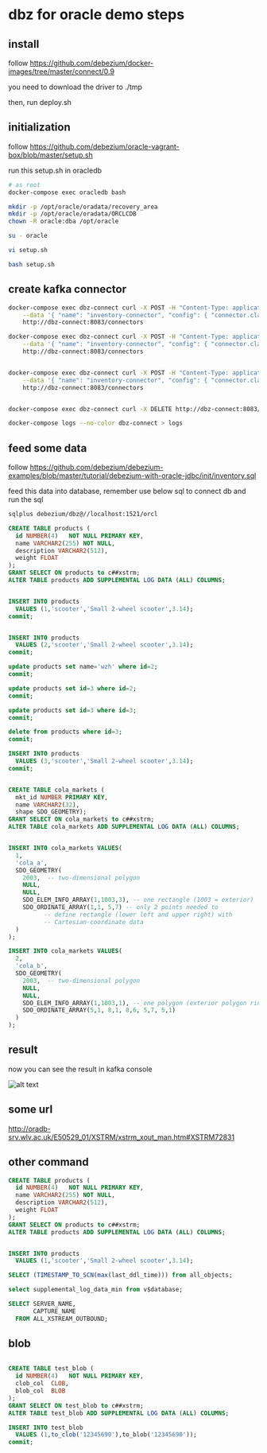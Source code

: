 # dbz for oracle demo steps

## install

follow <https://github.com/debezium/docker-images/tree/master/connect/0.9>

you need to download the driver to ./tmp

then, run deploy.sh

## initialization

follow <https://github.com/debezium/oracle-vagrant-box/blob/master/setup.sh>

run this setup.sh in oracledb

```bash
# as root
docker-compose exec oracledb bash

mkdir -p /opt/oracle/oradata/recovery_area
mkdir -p /opt/oracle/oradata/ORCLCDB
chown -R oracle:dba /opt/oracle

su - oracle

vi setup.sh

bash setup.sh
```

## create kafka connector

```bash
docker-compose exec dbz-connect curl -X POST -H "Content-Type: application/json" \
    --data '{ "name": "inventory-connector", "config": { "connector.class": "io.debezium.connector.oracle.OracleConnector", "tasks.max": "1", "database.server.name": "oracledb", "database.hostname": "oracledb", "database.port": "1521", "database.user": "c##xstrm", "database.password": "xs", "database.dbname": "orcl", "database.out.server.name": "dbzxout", "database.history.kafka.bootstrap.servers": "kafka1:9092",  "database.history.kafka.topic": "schema-changes.inventory" , "table.whitelist":"orcl.debezium.products,orcl.debezium.cola_markets", "database.tablename.case.insensitive": "true", "database.position.version": "v1" } }' \
    http://dbz-connect:8083/connectors

docker-compose exec dbz-connect curl -X POST -H "Content-Type: application/json" \
    --data '{ "name": "inventory-connector", "config": { "connector.class": "io.debezium.connector.oracle.OracleConnector", "tasks.max": "1", "database.server.name": "oracledb", "database.hostname": "oracledb", "database.port": "1521", "database.user": "c##xstrmadmin", "database.password": "xsa", "database.dbname": "orcl", "database.out.server.name": "dbzxout", "database.history.kafka.bootstrap.servers": "kafka1:9092",  "database.history.kafka.topic": "schema-changes.inventory" , "table.whitelist":"orcl.debezium.products" } }' \
    http://dbz-connect:8083/connectors


docker-compose exec dbz-connect curl -X POST -H "Content-Type: application/json" \
    --data '{ "name": "inventory-connector", "config": { "connector.class": "io.debezium.connector.oracle.OracleConnector", "tasks.max": "1", "database.server.name": "oracledb", "database.hostname": "oracledb", "database.port": "1521", "database.user": "c##xstrm", "database.password": "xs", "database.dbname": "orcl", "database.out.server.name": "dbzxout", "database.history.kafka.bootstrap.servers": "kafka1:9092", "snapshot.mode": "initial_schema_only", "database.history.kafka.topic": "schema-changes.inventory" , "table.whitelist":"orcl.debezium.products" } }' \
    http://dbz-connect:8083/connectors


docker-compose exec dbz-connect curl -X DELETE http://dbz-connect:8083/connectors/inventory-connector

docker-compose logs --no-color dbz-connect > logs
```

## feed some data

follow <https://github.com/debezium/debezium-examples/blob/master/tutorial/debezium-with-oracle-jdbc/init/inventory.sql>

feed this data into database, remember use below sql to connect db and run the sql

```bash
sqlplus debezium/dbz@//localhost:1521/orcl
```

```sql
CREATE TABLE products (
  id NUMBER(4)   NOT NULL PRIMARY KEY,
  name VARCHAR2(255) NOT NULL,
  description VARCHAR2(512),
  weight FLOAT
);
GRANT SELECT ON products to c##xstrm;
ALTER TABLE products ADD SUPPLEMENTAL LOG DATA (ALL) COLUMNS;


INSERT INTO products
  VALUES (1,'scooter','Small 2-wheel scooter',3.14);
commit;


INSERT INTO products
  VALUES (2,'scooter','Small 2-wheel scooter',3.14);
commit;

update products set name='wzh' where id=2;
commit;

update products set id=3 where id=2;
commit;

update products set id=3 where id=3;
commit;

delete from products where id=3;
commit;

INSERT INTO products
  VALUES (3,'scooter','Small 2-wheel scooter',3.14);
commit;


CREATE TABLE cola_markets (
  mkt_id NUMBER PRIMARY KEY,
  name VARCHAR2(32),
  shape SDO_GEOMETRY);
GRANT SELECT ON cola_markets to c##xstrm;
ALTER TABLE cola_markets ADD SUPPLEMENTAL LOG DATA (ALL) COLUMNS;


INSERT INTO cola_markets VALUES(
  1,
  'cola_a',
  SDO_GEOMETRY(
    2003,  -- two-dimensional polygon
    NULL,
    NULL,
    SDO_ELEM_INFO_ARRAY(1,1003,3), -- one rectangle (1003 = exterior)
    SDO_ORDINATE_ARRAY(1,1, 5,7) -- only 2 points needed to
          -- define rectangle (lower left and upper right) with
          -- Cartesian-coordinate data
  )
);

INSERT INTO cola_markets VALUES(
  2,
  'cola_b',
  SDO_GEOMETRY(
    2003,  -- two-dimensional polygon
    NULL,
    NULL,
    SDO_ELEM_INFO_ARRAY(1,1003,1), -- one polygon (exterior polygon ring)
    SDO_ORDINATE_ARRAY(5,1, 8,1, 8,6, 5,7, 5,1)
  )
);


```

## result

now you can see the result in kafka console

![alt text](https://github.com/wangzheng422/docker_env/raw/master/a6test/docs/oracle-dbz.png)

## some url

<http://oradb-srv.wlv.ac.uk/E50529_01/XSTRM/xstrm_xout_man.htm#XSTRM72831>

## other command

```sql
CREATE TABLE products (
  id NUMBER(4)   NOT NULL PRIMARY KEY,
  name VARCHAR2(255) NOT NULL,
  description VARCHAR2(512),
  weight FLOAT
);
GRANT SELECT ON products to c##xstrm;
ALTER TABLE products ADD SUPPLEMENTAL LOG DATA (ALL) COLUMNS;


INSERT INTO products
  VALUES (1,'scooter','Small 2-wheel scooter',3.14);

SELECT (TIMESTAMP_TO_SCN(max(last_ddl_time))) from all_objects;

select supplemental_log_data_min from v$database;

SELECT SERVER_NAME,
       CAPTURE_NAME
  FROM ALL_XSTREAM_OUTBOUND;
```

## blob

```sql

CREATE TABLE test_blob (
  id NUMBER(4)   NOT NULL PRIMARY KEY,
  clob_col  CLOB,
  blob_col  BLOB
);
GRANT SELECT ON test_blob to c##xstrm;
ALTER TABLE test_blob ADD SUPPLEMENTAL LOG DATA (ALL) COLUMNS;

INSERT INTO test_blob
  VALUES (1,to_clob('12345690'),to_blob('12345690'));
commit;

```